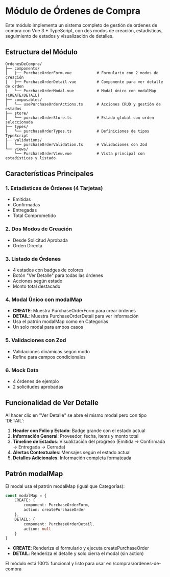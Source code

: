 # Módulo de Órdenes de Compra

Este módulo implementa un sistema completo de gestión de órdenes de compra con Vue 3 + TypeScript, con dos modos de creación, estadísticas, seguimiento de estados y visualización de detalles.

## Estructura del Módulo

```
OrdenesDeCompra/
├── components/
│   ├── PurchaseOrderForm.vue           # Formulario con 2 modos de creación
│   ├── PurchaseOrderDetail.vue         # Componente para ver detalle de orden
│   └── PurchaseOrderModal.vue          # Modal único con modalMap (CREATE/DETAIL)
├── composables/
│   └── usePurchaseOrderActions.ts      # Acciones CRUD y gestión de estados
├── store/
│   └── purchaseOrderStore.ts           # Estado global con orden seleccionada
├── types/
│   └── purchaseOrderTypes.ts           # Definiciones de tipos TypeScript
├── validations/
│   └── purchaseOrderValidation.ts      # Validaciones con Zod
└── views/
    └── PurchaseOrderView.vue           # Vista principal con estadísticas y listado
```

## Características Principales

### 1. Estadísticas de Órdenes (4 Tarjetas)
- Emitidas
- Confirmadas
- Entregadas
- Total Comprometido

### 2. Dos Modos de Creación
- Desde Solicitud Aprobada
- Orden Directa

### 3. Listado de Órdenes
- 4 estados con badges de colores
- Botón "Ver Detalle" para todas las órdenes
- Acciones según estado
- Monto total destacado

### 4. Modal Único con modalMap
- **CREATE**: Muestra PurchaseOrderForm para crear órdenes
- **DETAIL**: Muestra PurchaseOrderDetail para ver información
- Usa el patrón modalMap como en Categorías
- Un solo modal para ambos casos

### 5. Validaciones con Zod
- Validaciones dinámicas según modo
- Refine para campos condicionales

### 6. Mock Data
- 4 órdenes de ejemplo
- 2 solicitudes aprobadas

## Funcionalidad de Ver Detalle

Al hacer clic en "Ver Detalle" se abre el mismo modal pero con tipo 'DETAIL':

1. **Header con Folio y Estado**: Badge grande con el estado actual
2. **Información General**: Proveedor, fecha, items y monto total
3. **Timeline de Estados**: Visualización del progreso (Emitida → Confirmada → Entregada → Cerrada)
4. **Alertas Contextuales**: Mensajes según el estado actual
5. **Detalles Adicionales**: Información completa formateada

## Patrón modalMap

El modal usa el patrón modalMap (igual que Categorías):

```typescript
const modalMap = {
    CREATE: {
        component: PurchaseOrderForm,
        action: createPurchaseOrder
    },
    DETAIL: {
        component: PurchaseOrderDetail,
        action: null
    }
}
```

- **CREATE**: Renderiza el formulario y ejecuta createPurchaseOrder
- **DETAIL**: Renderiza el detalle y solo cierra el modal (sin action)

El módulo está 100% funcional y listo para usar en /compras/ordenes-de-compra
